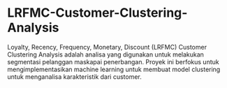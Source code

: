 # LRFMC-Customer-Clustering-Analysis
Loyalty, Recency, Frequency, Monetary, Discount (LRFMC) Customer Clustering Analysis adalah analisa yang digunakan untuk melakukan segmentasi pelanggan maskapai penerbangan.  Proyek ini berfokus untuk mengimplementasikan machine learning untuk membuat model clustering untuk menganalisa karakteristik dari customer.
